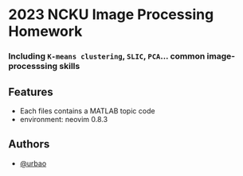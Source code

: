 # 2023 NCKU Image Processing Homework

### Including `K-means clustering`, `SLIC`, `PCA`... common image-processsing skills

## Features
- Each files contains a MATLAB topic code
- environment: neovim 0.8.3

## Authors
- [@urbao](https://www.github.com/urbao)
